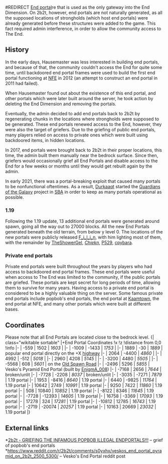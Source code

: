 #REDIRECT [End portal](https://2b2t.miraheze.org/wiki/End_portal)re that is used as the only gateway into the End Dimension. On 2b2t, however, end portals are not naturally generated, as all the supposed locations of strongholds (which host end portals) were already generated before these structures were added to the game. This fact required admin interference, in order to allow the community access to The End.

## History
In the early days, Hausemaster was less interested in building end portals, and because of that, the community couldn't access the End for quite some time, until backdoored end portal frames were used to build the first end portal functioning at [NFE](https://2b2t.miraheze.org/wiki/NFE) in 2012 (an attempt to construct an end portal in 2011 had failed).

When Hausemaster found out about the existence of this end portal, and other portals which were later built around the server, he took action by deleting the End Dimension and removing the portals.

Eventually, the admin decided to add end portals back to 2b2t by regenerating chunks in the locations where strongholds were supposed to be generated. These end portals renewed access to the End, however, they were also the target of griefers. Due to the griefing of public end portals, many players relied on access to private ones which were built using backdoored items, in hidden locations.

In 2017, end portals were brought back to 2b2t in their proper locations, this time, the admin built them manually near the bedrock surface. Since then, griefers would occasionally grief all End Portals and disable access to the End for a few weeks or months until they would get rebuilt again by the admin.

In early 2021, there was a portal-breaking exploit that caused many portals to be nonfunctional oftentimes. As a result, [Durkaaqt](https://2b2t.miraheze.org/wiki/Durkaaqt) started the [Guardians of the Galaxy](https://2b2t.miraheze.org/wiki/Durkaaqt#Guardians_of_the_Galaxy) project in [SBA](https://2b2t.miraheze.org/wiki/SBA) in order to keep as many portals operational as possible.
### 1.19
Following the 1.19 update, 13 additional end portals were generated around spawn, going all the way out to 27000 blocks. All the new End Portals generated beneath the old terrain, from below y level 0. The locations of the new portals were publicly released [F_i_l_i_n](https://2b2t.miraheze.org/wiki/F_i_l_i_n), with him lighting most of them, with the remainder by [TheShowerGel](https://2b2t.miraheze.org/wiki/TheShowerGel), [_Chiekn_](https://2b2t.miraheze.org/wiki/_Chiekn_), [P529](https://2b2t.miraheze.org/wiki/P529), [cpybara](https://2b2t.miraheze.org/wiki/cpybara).

### Private end portals
Private end portals were built throughout the years by players who had access to backdoored end portal frames. These end portals were useful when access to The End was limited to the community, if the public portals are griefed. These portals are kept secret for long periods of time, allowing them to survive for many years. Having access to a private end portal is considered to be a highly valuable thing on the server. Some famous private end portals include popbob's end portals, the end portal at [Kaamtown](https://2b2t.miraheze.org/wiki/Kaamtown), the end portal at NFE, and many other portals which were built at different bases.

## Coordinates
Please note that all End Portals are located close to the bedrock level.
{| class="wikitable sortable"
|+End Portal Coordinates
!x
!z
!distance from 0,0
!info
|-
| -559
| 1502
| *1603*
|
|-
| -1009
| -1433
| *1753*
|
|-
| 1889
| -30
| *1889*
| popular end portal directly on the +X [highway](https://2b2t.miraheze.org/wiki/highway)
|-
| 2064
| -4400
| *4860*
|
|-
| 4992
| -512
| *5018*
|
|-
| 2960
| 4208
| *5145*
|
|-
| -3200
| 4480
| *5505*
|
|-
| -5568
| 608
| *5601*
| on the [Old Spawn Road](https://2b2t.miraheze.org/wiki/Old_Spawn_Road)
|-
| -2496
| 5296
| *5855*
| Vesko's Pyramid End Portal (built by [EnigmA_008](https://2b2t.miraheze.org/wiki/EnigmA_008))
|-
| -7168
| 2656
| *7644*
| broken/unlit
|-
| -7728
| -2208
| *8037*
| broken/unlit
|-
| -3035
| -7271
| *7879*
| 1.19 portal
|-
| 1953
| -8416
| *8640*
| 1.19 portal
|-
| 6440
| -9825
| *11764*
| 1.19 portal
|-
| 10642
| 2749
| *10991*
| 1.19 portal
|-
| 9250
| 7422
| *11860*
| 1.19 portal
|-
| 508
| 10840
| *10852*
| 1.19 portal
|-
| -8122
| 8346
| *11645*
| 1.19 portal
|-
| -7728
| -12393
| *14605*
| 1.19 portal
|-
| 16758
| -3369
| *17093*
| 1.19 portal
|-
| 17278
| 324
| *17281*
| 1.19 portal
|-
| -10812
| 12785
| *16743*
| 1.19 portal
|-
| -2719
| -20074
| *20257*
| 1.19 portal
|-
| 10163
| 20669
| *23032*
| 1.19 portal
|}

## External links
*[2b2t - GRIEFING THE INFAMOUS POPBOB ILLEGAL ENDPORTALS!!!](https://www.youtube.com/watch?v=qrma66Fm2is) – grief of popbob's end portals
*https://www.reddit.com/r/2b2t/comments/s0yxhx/veskos_end_portal_pyramid_on_2b2t_2500_5300/ – Vesko's End Portal reddit post